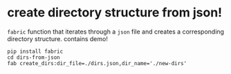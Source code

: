 # create directory structure from json!

`fabric` function that iterates through a `json` file and creates a corresponding directory structure. contains demo!

```
pip install fabric
cd dirs-from-json
fab create_dirs:dir_file=./dirs.json,dir_name='./new-dirs'
```

